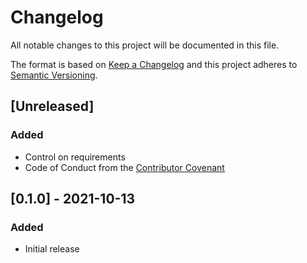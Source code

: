 # Changelog
All notable changes to this project will be documented in this file.

The format is based on [Keep a Changelog](http://keepachangelog.com/en/1.0.0/)
and this project adheres to [Semantic Versioning](http://semver.org/spec/v2.0.0.html).

## [Unreleased]
### Added
- Control on requirements
- Code of Conduct from the [Contributor Covenant](ttps://www.contributor-covenant.org)

## [0.1.0] - 2021-10-13
### Added
- Initial release

